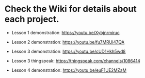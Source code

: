 # Check the Wiki for details about each project.

* Lesson 1 demonstration: https://youtu.be/Xybjnrmiruc

* Lesson 2 demonstration: https://youtu.be/fu7MRUl47QA

* Lesson 3 demonstration: https://youtu.be/cUD1Hkh5wd8
* Lesson 3 thingspeak: https://thingspeak.com/channels/1086414

* Lesson 4 demonstration: https://youtu.be/euF1UE2MZaM

